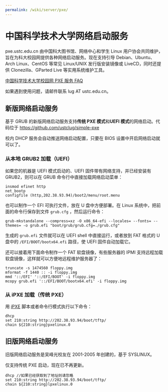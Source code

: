 ```yaml
---
permalink: /wiki/server/pxe/
---
```


# 中国科学技术大学网络启动服务

pxe.ustc.edu.cn 由中国科大图书馆、网络中心和学生 Linux 用户协会共同维护，旨在为科大校园网提供各种网络启动服务。现在支持引导 Debian、Ubuntu、Arch Linux、CentOS 等常见 Linux/UNIX 发行版安装镜像或 LiveCD，同时还提供 Clonezilla、GParted Live 等实用系统维护工具。

[中国科学技术大学校园网 PXE 服务 FAQ](faq.md)

如果遇到使用问题，请邮件联系 lug AT ustc.edu.cn。

## 新版网络启动服务

基于 GRUB 的新版网络启动服务支持**传统 PXE 模式**和**UEFI 模式**的网络启动。代码位于 https://github.com/ustclug/simple-pxe

校内 DHCP 服务会自动推送网络启动配置，只要在 BIOS 设置中开启网络启动就可以了。

### 从本地 GRUB2 加载（UEFI）

如果您的机器是 UEFI 模式启动的、UEFI 固件带有网络支持，并已经安装有 GRUB2，则可以在 GRUB 命令行中直接加载网络启动菜单：

```shell
insmod efinet http
net_bootp
configfile (http,202.38.93.94)/boot2/menu/root.menu
```

也可以制作一个 EFI 可执行文件，放在 U 盘中方便部署。在 Linux 系统中，把前面的命令行保存到文件 `grub.cfg` ，然后运行命令：

```shell
grub-mkstandalone --compress=xz -O x86_64-efi --locales= --fonts= --themes= -o grub.efi "boot/grub/grub.cfg=./grub.cfg"
```

生成的 `grub.efi` 文件就可以在 UEFI shell 中直接运行，或者放到 FAT 格式的 U 盘中的 `/EFI/BOOT/bootx64.efi` 路径，使 UEFI 固件自动加载它。

还可以接着用下面命令制作一个 FAT 软盘镜像，有些服务器的 IPMI 支持远程加载软盘镜像，这样就可以方便地远程维护服务器了：

```shell
truncate -s 1474560 floppy.img
mformat -f 1440 :: -i floppy.img
mmd '::/EFI' '::/EFI/BOOT' -i floppy.img
mcopy grub.efi '::/EFI/BOOT/bootx64.efi' -i floppy.img
```

### 从 iPXE 加载（传统 PXE）

用 [iPXE](https://ipxe.org/) 脚本或者命令行模式执行以下命令：

```shell
dhcp
set 210:string http://202.38.93.94/boot/tftp/
chain ${210:string}pxelinux.0
```

## 旧版网络启动服务

旧版网络启动服务是吴峰光校友在 2001-2005 年创建的，基于 SYSLINUX。

仅支持传统 PXE 启动，现在已不再更新。

```shell
dhcp //如果已经获取到了地址则请忽略
set 210:string http://202.38.93.94/boot/tftp/
chain ${210:string}lpxelinux.0
```
